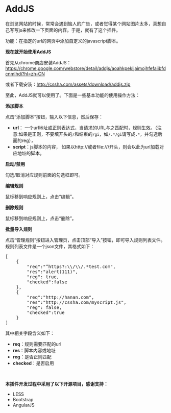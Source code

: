 AddJS
=====

在浏览网站的时候，常常会遇到恼人的广告，或者觉得某个网站图片太多，真想自己写写js来修改一下页面的内容。于是，就有了这个插件。

功能：在指定的url的网页中添加自定义的javascript脚本。

**现在就开始使用AddJS**

<!--more-->

首先从chrome商店安装AddJS： <a target="_black" href="https://chrome.google.com/webstore/detail/addjs/aoahkpekljaimojhfefaiibfdcnmlhdi?hl=zh-CN">https://chrome.google.com/webstore/detail/addjs/aoahkpekljaimojhfefaiibfdcnmlhdi?hl=zh-CN</a>

或者下载安装：<a href="http://cssha.com/assets/download/addjs.zip">http://cssha.com/assets/download/addjs.zip</a>

至此，AddJS就可以使用了。下面是一些基本功能的使用操作方法：

**添加脚本**

点击“添加脚本”按钮，输入以下信息，然后保存：

*   **url**： 一个url地址或正则表达式，当请求的URL与之匹配时，规则生效。（注意:如果是正则，不要填开头的<code>/</code>和结束的<code>/gi</code>，如<code>/.\*/gi</code>请写成<code>.\*</code>，并勾选后面的reg），
*   **script**：js脚本的内容， 如果以http://或者file:///开头，则会以此为url加载对应地址的脚本。

**启动/禁用**

勾选/取消对应规则前面的勾选框即可。

**编辑规则**

鼠标移到响应规则上，点击“编辑”。

**删除规则**

鼠标移到响应规则上，点击“删除”。

**批量导入规则**

点击“管理规则”按钮进入管理页，点击顶部“导入”按钮，即可导入规则列表文件。规则列表文件是一个json文件，其格式如下：

<pre lang="javascript" line="1">[
    {
        "req":"^https?:\\/\\/.*test.com",
        "res":"alert(111)",
        "reg": true,
        "checked":false
    },
    {
        "req":"http://hanan.com",
        "res":"http://cssha.com/myscript.js",
        "reg": false,
        "checked":true
    }
]
</pre>

其中相关字段含义如下：

*   **req**：规则需要匹配的url
*   **res**：脚本内容或地址
*   **reg**：是否正则匹配
*   **checked**：是否启用

 

**本插件开发过程中采用了以下开源项目，感谢支持：**

*   LESS
*   Bootstrap
*   AngularJS
